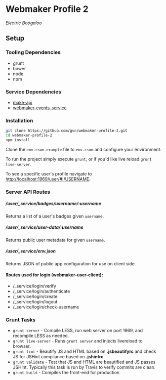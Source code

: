 # Webmaker Profile 2

*Electric Boogaloo*

## Setup

### Tooling Dependencies

- grunt
- bower
- node
- npm

### Service Dependencies

- [make-api](https://github.com/mozilla/makeapi)
- [webmaker-events-service](https://github.com/mozilla/webmaker-events-service)

### Installation

```bash
git clone https://github.com/gvn/webmaker-profile-2.git
cd webmaker-profile-2
npm install
```

Clone the `env.cson.example` file to `env.cson` and configure your environment.

To run the project simply execute `grunt`, or if you'd like live reload `grunt live-server`.

To see a specific user's profile navigate to [http://localhost:1969/user/#!/USERNAME](http://localhost:1969/user#!/USERNAME).

### Server API Routes

##### /user/_service/badges/username/:username

Returns a list of a user's badges given `username`.

##### /user/_service/user-data/:username

Returns public user metadata for given `username`.

##### /user/_service/env.json

Returns JSON of public app configuration for use on client side.

#### Routes used for login (webmaker-user-client):

- /_service/login/verify
- /_service/login/authenticate
- /_service/login/create
- /_service/login/logout
- /_service/login/check-username

### Grunt Tasks

- `grunt server` - Compile LESS, run web server on port 1969, and recompile LESS as needed.
- `grunt live-server` - Runs `grunt server` and injects livereload to browser.
- `grunt lint` - Beautify JS and HTML based on **.jsbeautifyrc** and check JS for JSHint compliance based on **.jshintrc**.
- `grunt validate` - Test that JS and HTML are beautified and JS passes JSHint. Typically this task is run by Travis to verify commits are clean.
- `grunt build` - Compiles the front-end for production.
